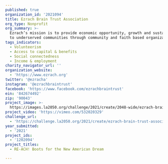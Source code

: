 ```yaml
---
published: true
organization_id: '2021094'
title: Ezrach Brain Trust Association
org_type: Nonprofit
org_summary: >-
  Ezrach’s mission is to provide economic opportunity, growth and sustainability
  to underserved communities through community and faith based organizations.
tags_indicators:
  - Volunteerism
  - Access to capital & benefits
  - Social connectedness
  - Income & employment
charity_navigator_url: ''
organization_website:
  - 'https://www.ezrach.org'
twitter: '@ezracha'
instagram: '@ezrachbraintrust'
facebook: 'https://www.facebook.com/ezrachbraintrust'
ein: '842674492'
zip: '90043'
project_image: >-
  https://images.la2050.org/challenge/2021/create/2048-wide/ezrach-brain-trust-association.jpg
project_video: 'https://vimeo.com/532020329'
challenge_url:
  - 'https://challenge.la2050.org/2021/create/ezrach-brain-trust-association/'
year_submitted:
  - '2021'
project_ids:
  - '1202094'
project_titles:
  - RE-ACH! Boots for the New American Dream

---
```


